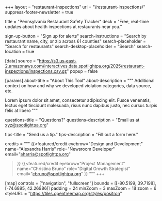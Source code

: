 +++
layout = "restaurant-inspections"
url = "/restaurant-inspections/"
suppress-footer-newsletter = true

title = "Pennsylvania Restaurant Safety Tracker"
deck = "Free, real-time updates about health inspections at restaurants near you."

sign-up-button = "Sign up for alerts"
search-instructions = "Search by restaurant name, city, or zip across 61 counties"
search-placeholder = "Search for restaurants"
search-desktop-placeholder = "Search"
search-location = true

[data]
source = "https://s3.us-east-2.amazonaws.com/interactives.data.spotlightpa.org/2025/restaurant-inspections/inspections.csv.gz"
popup = false

[params]
about-title = "About This Tool"
about-description = """
Additional context on how and why we developed violation categories, data source, etc.

Lorem ipsum dolor sit amet, consectetur adipiscing elit. Fusce venenatis, lectus eget tincidunt malesuada, risus nunc dapibus justo, nec cursus turpis felis at libero
"""

questions-title = "Questions?"
questions-description = "Email us at xyz@spotlightpa.org"

tips-title = "Send us a tip."
tips-description = "Fill out a form here."

credits = """
{{<featured/credit
    eyebrow="Design and Development"
    name="Alexandra Harris"
    role="Newsroom Developer"
    email="aharris@spotlightpa.org"
>}}
{{<featured/credit
    eyebrow="Project Management"
    name="Christina Bruno"
    role="Digital Growth Strategist"
    email="cbruno@spotlightpa.org"
>}}
"""
+++

[map]
controls = ["navigation", "fullscreen"]
bounds = [[-80.5199, 39.7198], [-74.6895, 42.26986]]
padding = 24
minZoom = 3
maxZoom = 18
zoom = 6
styleURL = "https://tiles.openfreemap.org/styles/positron"